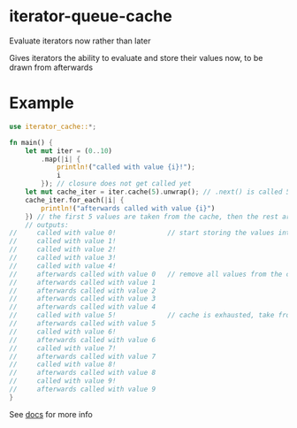 # iterator-queue-cache
Evaluate iterators now rather than later

Gives iterators the ability to evaluate and store their values now, to be drawn from afterwards
# Example
```rust
use iterator_cache::*;

fn main() {
    let mut iter = (0..10)
        .map(|i| {
            println!("called with value {i}!");
            i
        }); // closure does not get called yet
    let mut cache_iter = iter.cache(5).unwrap(); // .next() is called 5 times here
    cache_iter.for_each(|i| {
        println!("afterwards called with value {i}")
    }) // the first 5 values are taken from the cache, then the rest are taken from the iterator
    // outputs:
//     called with value 0!             // start storing the values into cache
//     called with value 1!
//     called with value 2!
//     called with value 3!
//     called with value 4!
//     afterwards called with value 0   // remove all values from the cache
//     afterwards called with value 1
//     afterwards called with value 2
//     afterwards called with value 3
//     afterwards called with value 4
//     called with value 5!             // cache is exhausted, take from iterator
//     afterwards called with value 5
//     called with value 6!
//     afterwards called with value 6
//     called with value 7!
//     afterwards called with value 7
//     called with value 8!
//     afterwards called with value 8
//     called with value 9!
//     afterwards called with value 9
}
```
See [docs](https://docs.rs/iterator-cache/0.1.0/iterator_cache/) for more info
